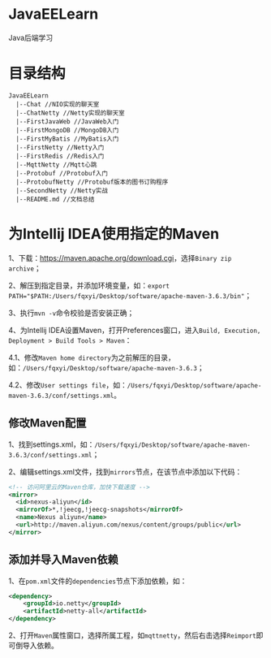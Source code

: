# JavaEELearn

Java后端学习

# 目录结构

```
JavaEELearn
  |--Chat //NIO实现的聊天室
  |--ChatNetty //Netty实现的聊天室
  |--FirstJavaWeb //JavaWeb入门
  |--FirstMongoDB //MongoDB入门
  |--FirstMyBatis //MyBatis入门
  |--FirstNetty //Netty入门
  |--FirstRedis //Redis入门
  |--MqttNetty //Mqtt心跳
  |--Protobuf //Protobuf入门
  |--ProtobufNetty //Protobuf版本的图书订购程序
  |--SecondNetty //Netty实战
  |--README.md //文档总结
```

# 为Intellij IDEA使用指定的Maven

1、下载：<https://maven.apache.org/download.cgi>，选择`Binary zip archive`；

2、解压到指定目录，并添加环境变量，如：`export PATH="$PATH:/Users/fqxyi/Desktop/software/apache-maven-3.6.3/bin"`；

3、执行`mvn -v`命令校验是否安装正确；

4、为Intellij IDEA设置Maven，打开Preferences窗口，进入`Build, Execution, Deployment > Build Tools > Maven`：

4.1、修改`Maven home directory`为之前解压的目录，如：`/Users/fqxyi/Desktop/software/apache-maven-3.6.3`；

4.2、修改`User settings file`，如：`/Users/fqxyi/Desktop/software/apache-maven-3.6.3/conf/settings.xml`。

## 修改Maven配置

1、找到settings.xml，如：`/Users/fqxyi/Desktop/software/apache-maven-3.6.3/conf/settings.xml`；

2、编辑settings.xml文件，找到`mirrors`节点，在该节点中添加以下代码：

```xml
<!-- 访问阿里云的Maven仓库，加快下载速度 -->
<mirror>
  <id>nexus-aliyun</id>
  <mirrorOf>*,!jeecg,!jeecg-snapshots</mirrorOf>
  <name>Nexus aliyun</name>
  <url>http://maven.aliyun.com/nexus/content/groups/public</url>
</mirror>
```

## 添加并导入Maven依赖

1、在`pom.xml`文件的`dependencies`节点下添加依赖，如：

```xml
<dependency>
    <groupId>io.netty</groupId>
    <artifactId>netty-all</artifactId>
</dependency>
```

2、打开`Maven`属性窗口，选择所属工程，如`mqttnetty`，然后右击选择`Reimport`即可倒导入依赖。
